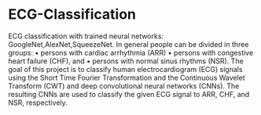 # ECG-Classification
ECG classification with trained neural networks: GoogleNet,AlexNet,SqueezeNet. 
In general people can be divided in three groups:
• persons with cardiac arrhythmia (ARR)
• persons with congestive heart failure (CHF), and
• persons with normal sinus rhythms (NSR).
The goal of this project is to classify human electrocardiogram (ECG) signals using the Short Time Fourier
Transformation and the Continuous Wavelet Transform (CWT) and deep convolutional neural networks (CNNs).
The resulting CNNs are used to classify the given ECG signal to ARR, CHF, and NSR, respectively.
